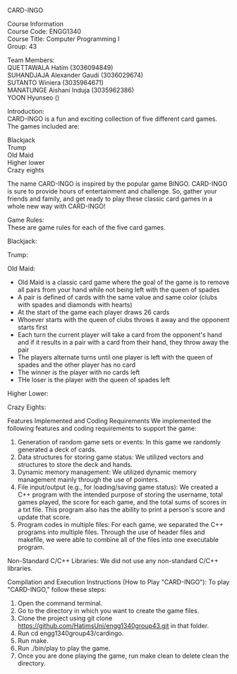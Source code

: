 CARD-INGO

Course Information\
Course Code: ENGG1340\
Course Title: Computer Programming I\
Group: 43

Team Members:\
QUETTAWALA Hatim (3036094849)\
SUHANDJAJA Alexander Gaudi (3036029674)\
SUTANTO Winiera (3035964671)\
MANATUNGE Aishani Induja (3035962386)\
YOON Hyunseo ()

Introduction:\
CARD-INGO is a fun and exciting collection of five different card games. The games included are:

Blackjack\
Trump\
Old Maid\
Higher lower\
Crazy eights

The name CARD-INGO is inspired by the popular game BINGO. CARD-INGO is sure to provide hours of entertainment and challenge. So, gather your friends and family, and get ready to play these classic card games in a whole new way with CARD-INGO!

Game Rules:\
These are game rules for each of the five card games.

Blackjack:

Trump:

Old Maid:
* Old Maid is a classic card game where the goal of the game is to remove all pairs from your hand while not being left with the queen of spades
* A pair is defined of cards with the same value and same color (clubs with spades and diamonds with hearts)
* At the start of the game each player draws 26 cards
* Whoever starts with the queen of clubs throws it away and the opponent starts first
* Each turn the current player will take a card from the opponent's hand and if it results in a pair with a card from their hand, they throw away the pair
* The players alternate turns until one player is left with the queen of spades and the other player has no card
* The winner is the player with no cards left
* THe loser is the player with the queen of spades left

Higher Lower:

Crazy Eights:

Features Implemented and Coding Requirements
We implemented the following features and coding requirements to support the game:

1. Generation of random game sets or events: In this game we randomly generated a deck of cards.
2. Data structures for storing game status: We utilized vectors and structures to store the deck and hands.
3. Dynamic memory management: We utilized dynamic memory management mainly through the use of pointers.
4. File input/output (e.g., for loading/saving game status): We created a C++ program with the intended purpose of storing the username, total games played, the score for each game, and the total sums of scores in a txt file. This program also has the ability to print a person's score and update that score.
5. Program codes in multiple files: For each game, we separated the C++ programs into multiple files. Through the use of header files and makefile, we were able to combine all of the files into one executable program.

Non-Standard C/C++ Libraries:
We did not use any non-standard C/C++ libraries.

Compilation and Execution Instructions (How to Play "CARD-INGO"):
To play "CARD-INGO," follow these steps:

1. Open the command terminal.
2. Go to the directory in which you want to create the game files.
3. Clone the project using git clone https://github.com/HatimsUni/engg1340group43.git in that folder.
4. Run cd engg1340group43/cardingo.
5. Run make.
6. Run ./bin/play to play the game.
7. Once you are done playing the game, run make clean to delete clean the directory.
